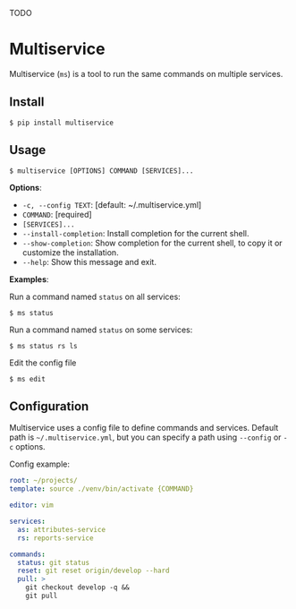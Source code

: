 TODO

 # Multiservice

Multiservice (`ms`) is a tool to run the same commands on multiple services.

## Install

```console
$ pip install multiservice
```


## Usage

```console
$ multiservice [OPTIONS] COMMAND [SERVICES]...
```

**Options**:

* `-c, --config TEXT`: [default: ~/.multiservice.yml]
* `COMMAND`: [required]
* `[SERVICES]...`
* `--install-completion`: Install completion for the current shell.
* `--show-completion`: Show completion for the current shell, to copy it or customize the installation.
* `--help`: Show this message and exit.


**Examples**:

Run a command named `status` on all services:
```console
$ ms status
```

Run a command named `status` on some services:
```console
$ ms status rs ls
```

Edit the config file
```console
$ ms edit
```

## Configuration
Multiservice uses a config file to define commands and services.
Default path is `~/.multiservice.yml`, but you can specify a path using `--config` or `-c` options.

Config example:
```yaml
root: ~/projects/
template: source ./venv/bin/activate {COMMAND}

editor: vim

services:
  as: attributes-service
  rs: reports-service

commands:
  status: git status
  reset: git reset origin/develop --hard
  pull: >
    git checkout develop -q &&
    git pull
```
